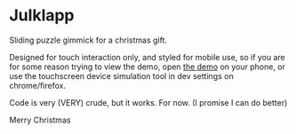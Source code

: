 # Julklapp
Sliding puzzle gimmick for a christmas gift.

Designed for touch interaction only, and styled for mobile use, so if you are for some reason trying to view the demo, 
open [the demo](imfalling.github.io/Julklapp) on your phone, or use the touchscreen device simulation tool in dev settings on chrome/firefox.

Code is very (VERY) crude, but it works. For now.
(I promise I can do better)

Merry Christmas
